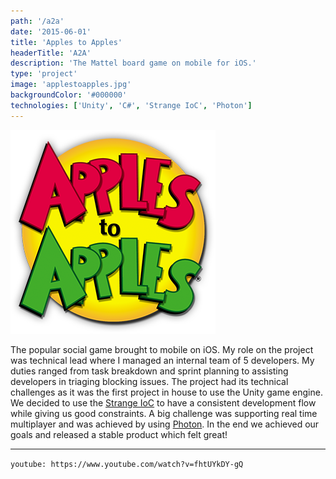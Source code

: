```yaml
---
path: '/a2a'
date: '2015-06-01'
title: 'Apples to Apples'
headerTitle: 'A2A'
description: 'The Mattel board game on mobile for iOS.'
type: 'project'
image: 'applestoapples.jpg'
backgroundColor: '#000000'
technologies: ['Unity', 'C#', 'Strange IoC', 'Photon']
---
```


![Apples To Apples](../images/a2a.png)

The popular social game brought to mobile on iOS. My role on the project was technical lead where I managed an internal team of 5 developers. My duties ranged from task breakdown and sprint planning to assisting developers in triaging blocking issues. The project had its technical challenges as it was the first project in house to use the Unity game engine. We decided to use the [Strange IoC](https://strangeioc.github.io/strangeioc/) to have a consistent development flow while giving us good constraints. A big challenge was supporting real time multiplayer and was achieved by using [Photon](https://www.photonengine.com/pun). In the end we achieved our goals and released a stable product which felt great!

---

`youtube: https://www.youtube.com/watch?v=fhtUYkDY-gQ`